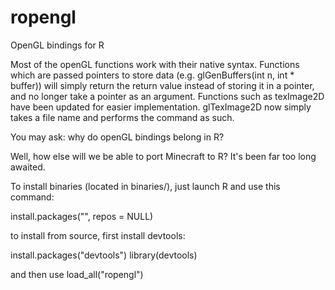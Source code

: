 # ropengl
OpenGL bindings for R

Most of the openGL functions work with their native syntax. Functions which are passed pointers to store data (e.g. glGenBuffers(int n, int * buffer)) will simply return the return value instead of storing it in a pointer, and no longer take a pointer as an argument. Functions such as texImage2D have been updated for easier implementation. glTexImage2D now simply takes a file name and performs the command as such.

You may ask: why do openGL bindings belong in R? 

Well, how else will we be able to port Minecraft to R? It's been far too long awaited.

To install binaries (located in binaries/), just launch R and use this command:

install.packages("<filename>", repos = NULL)

to install from source, first install devtools:

install.packages("devtools")
library(devtools)

and then use load_all("ropengl")

